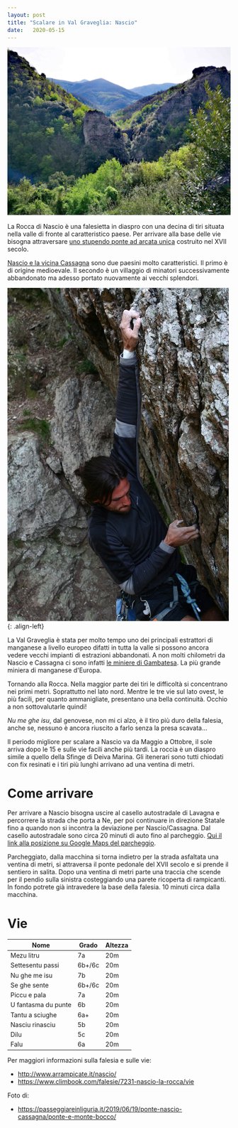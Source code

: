 ```yaml
---
layout: post
title: "Scalare in Val Graveglia: Nascio"
date:   2020-05-15
---
```


![Nascio](/assets/posts/nascio-falesia.jpeg)

La Rocca di Nascio è una falesietta in diaspro con una decina di tiri situata nella valle di fronte al caratteristico paese. Per arrivare alla base delle vie bisogna attraversare [uno stupendo ponte ad arcata unica](http://www.culturainliguria.it/cultura/it/Temi/Luoghivisita/architetture.do;jsessionid=6421A4C4A1BA26CF7B04B0F8C440DBB6.node2?contentId=28871&localita=&area=) costruito nel XVII secolo.


[Nascio e la vicina Cassagna](http://www.laliguriaracconta.it/2015/11/17/valgraveglia-nascio-e-cassagna-un-viaggio-di-milioni-di-anni-al-centro-della-terra/) sono due paesini molto caratteristici. Il primo è di origine medioevale. Il secondo è un villaggio di minatori successivamente abbandonato ma adesso portato nuovamente ai vecchi splendori.

![Nahuel Santamaria su Piccu e Pala](/assets/posts/nascio-nahuel.jpeg){: .align-left}

La Val Graveglia è stata per molto tempo uno dei principali estrattori di manganese a livello europeo difatti in tutta la valle si possono ancora vedere vecchi impianti di estrazioni abbandonati. A non molti chilometri da Nascio e Cassagna ci sono infatti [le miniere di Gambatesa](http://minieradigambatesa.com/). La più grande miniera di manganese d'Europa.

Tornando alla Rocca. Nella maggior parte dei tiri le difficoltà si concentrano nei primi metri. Soprattutto nel lato nord. Mentre le tre vie sul lato ovest, le più facili, per quanto ammanigliate, presentano una bella continuità. Occhio a non sottovalutarle quindi!

_Nu me ghe isu_, dal genovese, non mi ci alzo, è il tiro più duro della falesia, anche se, nessuno è ancora riuscito a farlo senza la presa scavata…


Il periodo migliore per scalare a Nascio va da Maggio a Ottobre, il sole arriva dopo le 15 e sulle vie facili anche più tardi. La roccia è un diaspro simile a quello della Sfinge di Deiva Marina. Gli itenerari sono tutti chiodati con fix resinati e i tiri più lunghi arrivano ad una ventina di metri.

# Come arrivare

Per arrivare a Nascio bisogna uscire al casello autostradale di Lavagna e percorrere la strada che porta a Ne, per poi continuare in direzione Statale fino a quando non si incontra la deviazione per Nascio/Cassagna. Dal casello autostradale sono circa 20 minuti di auto fino al parcheggio. [Qui il link alla posizione su Google Maps del parcheggio](https://goo.gl/maps/YyeCUJ2eKZtZ9QEW6).

Parcheggiato, dalla macchina si torna indietro per la strada asfaltata una ventina di metri, si attraversa il ponte pedonale del XVII secolo e si prende il sentiero in salita. Dopo una ventina di metri parte una traccia che scende per il pendio sulla sinistra costeggiando una parete ricoperta di rampicanti. In fondo potrete già intravedere la base della falesia. 10 minuti circa dalla macchina.

# Vie

| Nome | Grado | Altezza |
|-------|--------|---|
| Mezu litru | 7a | 20m |
| Settesentu passi | 6b+/6c | 20m |
| Nu ghe me isu | 7b | 20m |
| Se ghe sente | 6b+/6c | 20m |
| Piccu e pala | 7a | 20m |
| U fantasma du punte | 6b | 20m |
| Tantu a sciughe | 6a+ | 20m |
| Nasciu rinasciu | 5b | 20m |
| Dilu | 5c | 20m |
| Falu | 6a | 20m |

Per maggiori informazioni sulla falesia e sulle vie:
- http://www.arrampicate.it/nascio/
- https://www.climbook.com/falesie/7231-nascio-la-rocca/vie

Foto di:
- https://passeggiareinliguria.it/2019/06/19/ponte-nascio-cassagna/ponte-e-monte-bocco/